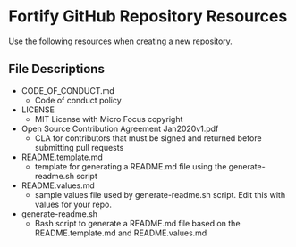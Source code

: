 # Fortify GitHub Repository Resources
Use the following resources when creating a new repository.
## File Descriptions
- CODE_OF_CONDUCT.md
  - Code of conduct policy
- LICENSE
  - MIT License with Micro Focus copyright
- Open Source Contribution Agreement Jan2020v1.pdf
  - CLA for contributors that must be signed and returned before submitting pull requests
- README.template.md
  - template for generating a README.md file using the generate-readme.sh script
- README.values.md
  - sample values file used by generate-readme.sh script. Edit this with values for your repo.
- generate-readme.sh
  - Bash script to generate a README.md file based on the README.template.md and README.values.md
